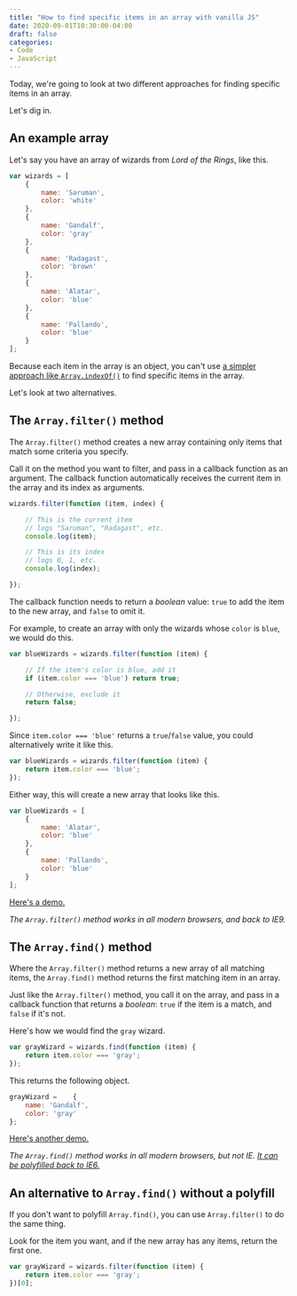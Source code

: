 ```yaml
---
title: "How to find specific items in an array with vanilla JS"
date: 2020-09-01T10:30:00-04:00
draft: false
categories:
- Code
- JavaScript
---
```


Today, we're going to look at two different approaches for finding specific items in an array.

Let's dig in.

## An example array

Let's say you have an array of wizards from *Lord of the Rings*, like this.

```js
var wizards = [
	{
		name: 'Saruman',
		color: 'white'
	},
	{
		name: 'Gandalf',
		color: 'gray'
	},
	{
		name: 'Radagast',
		color: 'brown'
	},
	{
		name: 'Alatar',
		color: 'blue'
	},
	{
		name: 'Pallando',
		color: 'blue'
	}
];
```

Because each item in the array is an object, you can't use [a simpler approach like `Array.indexOf()`](/how-to-check-for-an-item-in-an-array-with-vanilla-js/) to find specific items in the array.

Let's look at two alternatives.

## The `Array.filter()` method

The `Array.filter()` method creates a new array containing only items that match some criteria you specify.

Call it on the method you want to filter, and pass in a callback function as an argument. The callback function automatically receives the current item in the array and its index as arguments.

```js
wizards.filter(function (item, index) {

	// This is the current item
	// logs "Saruman", "Radagast", etc.
	console.log(item);

	// This is its index
	// logs 0, 1, etc.
	console.log(index);

});
```

The callback function needs to return a *boolean* value: `true` to add the item to the new array, and `false` to omit it.

For example, to create an array with only the wizards whose `color` is `blue`, we would do this.

```js
var blueWizards = wizards.filter(function (item) {

	// If the item's color is blue, add it
	if (item.color === 'blue') return true;

	// Otherwise, exclude it
	return false;

});
```

Since `item.color === 'blue'` returns a `true`/`false` value, you could alternatively write it like this.

```js
var blueWizards = wizards.filter(function (item) {
	return item.color === 'blue';
});
```

Either way, this will create a new array that looks like this.

```js
var blueWizards = [
	{
		name: 'Alatar',
		color: 'blue'
	},
	{
		name: 'Pallando',
		color: 'blue'
	}
];
```

[Here's a demo.](https://codepen.io/cferdinandi/pen/XWdaZqX)

*The `Array.filter()` method works in all modern browsers, and back to IE9.*

## The `Array.find()` method

Where the `Array.filter()` method returns a new array of all matching items, the `Array.find()` method returns the first matching item in an array.

Just like the `Array.filter()` method, you call it on the array, and pass in a callback function that returns a *boolean*: `true` if the item is a match, and `false` if it's not.

Here's how we would find the `gray` wizard.

```js
var grayWizard = wizards.find(function (item) {
	return item.color === 'gray';
});
```

This returns the following object.

```js
grayWizard = 	{
	name: 'Gandalf',
	color: 'gray'
};
```

[Here's another demo.](https://codepen.io/cferdinandi/pen/JjXypZE)

*The `Array.find()` method works in all modern browsers, but not IE. [It can be polyfilled back to IE6.](https://vanillajstoolkit.com/polyfills/arrayfind/)*

## An alternative to `Array.find()` without a polyfill

If you don't want to polyfill `Array.find()`, you can use `Array.filter()` to do the same thing.

Look for the item you want, and if the new array has any items, return the first one.

```js
var grayWizard = wizards.filter(function (item) {
	return item.color === 'gray';
})[0];
```